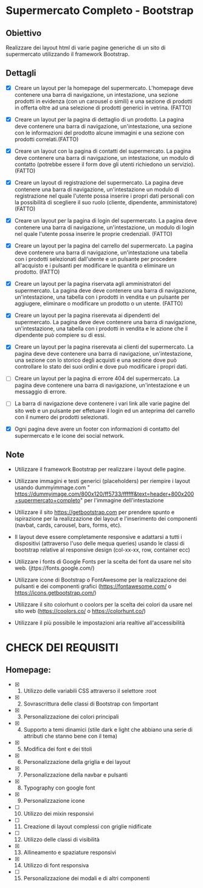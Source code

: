 # Supermercato Completo - Bootstrap 

## Obiettivo

Realizzare dei layout html di varie pagine generiche di un sito di supermercato utilizzando il framework Bootstrap.

## Dettagli
- [x] Creare un layout per la homepage del supermercato. L'homepage deve contenere una barra di navigazione, un intestazione, una sezione prodotti in evidenza (con un carousel o simili) e una sezione di prodotti in offerta oltre ad una selezione di prodotti generici in vetrina. (FATTO)

- [x] Creare un layout per la pagina di dettaglio di un prodotto. La pagina deve contenere una barra di navigazione, un'intestazione, una sezione con le informazioni del prodotto alcune immagini e una sezione con prodotti correlati.(FATTO)

- [x] Creare un layout con la pagina di contatti del supermercato. La pagina deve contenere una barra di navigazione, un intestazione, un modulo di contatto (potrebbe essere il form dove gli utenti richiedono un servizio). (FATTO)

- [x] Creare un layout di registrazione del supermercato. La pagina deve contenere una barra di navigazione, un'intestazione un modulo di registrazione nel quale l'utente possa inserire i propri dati personali con la possibilità di scegliere il suo ruolo (cliente, dipendente, amministatore) (FATTO)

- [x] Creare un layout per la pagina di login del supermercato. La pagina deve contenere una barra di navigazione, un'intestazione, un modulo di login nel quale l'utente possa inserire le proprie credenziali. (FATTO)

- [x] Creare un layout per la pagina del carrello del supermercato. La pagina deve contenere una barra di navigazione, un'intestazione una tabella con i prodotti selezionati dall'utente e un pulsante per procedere all'acquisto e i pulsanti per modificare le quantità o eliminare un prodotto. (FATTO)

- [x] Creare un layout per la pagina riservata agli amministratori del supermercato. La pagina deve deve contenere una barra di navigazione, un'intestazione, una tabella con i prodotti in vendita e un pulsante per aggiugere, eliminare o modificare un prodotto o un utente. (FATTO)

- [X] Creare un layout per la pagina riserevata ai dipendenti del supermercato. La pagina deve deve contenere una barra di navigazione, un'intestazione, una tabella con i prodotti in vendita e le azione che il dipendente può compiere su di essi.

- [X] Creare un layout per la pagina riserevata ai clienti del supermercato. La pagina deve deve contenere una barra di navigazione, un'intestazione, una sezione con lo storico degli acquisti e una sezione dove può controllare  lo stato dei suoi ordini e dove può modificare i propri dati.

- [ ] Creare un layout per la pagina di errore 404 del supermercato. La pagina deve contenere una barra di navigazione, un'intestazione e un messaggio di errore.

- [ ] La barra di navigazione deve contenere i vari link alle varie pagine del sito web e un pulsante per effetuare il login ed un anteprima del carrello con il numero dei prodotti selezionati.

- [X] Ogni pagina deve avere un footer con informazioni di contatto del supermercato e le icone dei social network.

## Note
- Utilizzare il framework Bootstrap per realizzare i layout delle pagine.

- Utilizzare immagini e testi generici (placeholders) per riempire i layout usando dummyimmage.com
" https://dummyimage.com/800x120/ff5733/ffffff&text=header+800x200+supermercato+completo" per l'immagine dell'intestazione

- Utilizzare il sito https://getbootstrap.com per prendere spunto e ispirazione per la realizzazione dei layout e l'inserimento dei componenti (navbat, cards, carousel, bars, forms, etc).

- Il layout deve essere completamente responsive e adattarsi a tutti i dispositivi (attraverso l'uso delle mequa queries) usando le classi di bootstrap relative al responsive design (col-xx-xx, row, container ecc)

- Utilizzare i fonts di Google Fonts per la scelta dei font da usare nel sito web. (jttps://fonts.google.com/)

- Utilizzare icone di Bootstrap o FontAwesome per la realizzazione dei pulsanti e dei componenti grafici (https://fontawesome.com/ o https://icons.getbootstrap.com/)

- Utilizzare il sito colorhunt o coolors per la scelta dei colori da usare nel sito web (https://coolors.co/ o https://colorhunt.co/)

- Utilizzare il più possibile le impostazioni aria realtive all'accessibilità


# CHECK DEI REQUISITI

## Homepage: 

- [x] 1. Utilizzo delle variabili CSS attraverso il selettore :root
- [x] 2. Sovrascrittura delle classi di Bootstrap con !important
- [x] 3. Personalizzazione dei colori principali
- [x] 4. Supporto a temi dinamici (stile dark e light che abbiano una serie di attributi che stanno bene con il tema)
- [x] 5. Modifica dei font e dei titoli
- [x] 6. Personalizzazione della griglia e dei layout
- [x] 7. Personalizzazione della navbar e pulsanti
- [x] 8. Typography con google font
- [x] 9. Personalizzazione icone
- [ ] 10. Utilizzo dei mixin responsivi
- [ ] 11. Creazione di layout complessi con griglie nidificate
- [ ] 12. Utilizzo delle classi di visibilità
- [x] 13. Allineamento e spaziature responsivi
- [x] 14. Utilizzo di font responsiva
- [ ] 15. Personalizzazione dei modali e di altri componenti